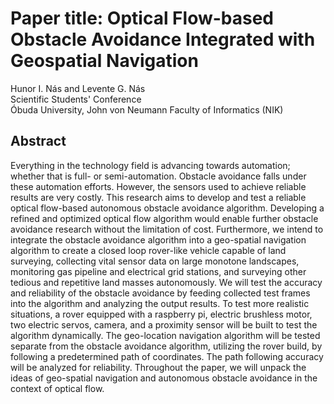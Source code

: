 # Paper title: Optical Flow-based Obstacle Avoidance Integrated with Geospatial Navigation
Hunor I. Nás and Levente G. Nás\
Scientific Students' Conference\
Óbuda University, John von Neumann Faculty of Informatics (NIK)

## Abstract
Everything in the technology field is advancing towards automation; whether that is full- or semi-automation. Obstacle avoidance falls under these automation efforts. However, the sensors used to achieve reliable results are very costly. This research aims to develop and test a reliable optical flow-based autonomous obstacle avoidance algorithm. Developing a refined and optimized optical flow algorithm would enable further obstacle avoidance research without the limitation of cost. Furthermore, we intend to integrate the obstacle avoidance algorithm into a geo-spatial navigation algorithm to create a closed loop rover-like vehicle capable of land surveying, collecting vital sensor data on large monotone landscapes, monitoring gas pipeline and electrical grid stations, and surveying other tedious and repetitive land masses autonomously. We will test the accuracy and reliability of the obstacle avoidance by feeding collected test frames into the algorithm and analyzing the output results. To test more realistic situations, a rover equipped with a raspberry pi, electric brushless motor, two electric servos, camera, and a proximity sensor will be built to test the algorithm dynamically. The geo-location navigation algorithm will be tested separate from the obstacle avoidance algorithm, utilizing the rover build, by following a predetermined path of coordinates. The path following accuracy will be analyzed for reliability. Throughout the paper, we will unpack the ideas of geo-spatial navigation and autonomous obstacle avoidance in the context of optical flow.
